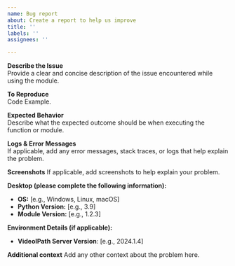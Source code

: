 ```yaml
---
name: Bug report
about: Create a report to help us improve
title: ''
labels: ''
assignees: ''

---
```


**Describe the Issue**  
Provide a clear and concise description of the issue encountered while using the module.

**To Reproduce**  
Code Example.

**Expected Behavior**  
Describe what the expected outcome should be when executing the function or module.

**Logs & Error Messages**  
If applicable, add any error messages, stack traces, or logs that help explain the problem.

**Screenshots**
If applicable, add screenshots to help explain your problem.

**Desktop (please complete the following information):**
-  **OS:** [e.g., Windows, Linux, macOS]  
- **Python Version:** [e.g., 3.9]  
- **Module Version:** [e.g., 1.2.3]  

**Environment Details (if applicable):**  
- **VideoIPath Server Version**: [e.g., 2024.1.4]  

**Additional context**
Add any other context about the problem here.
